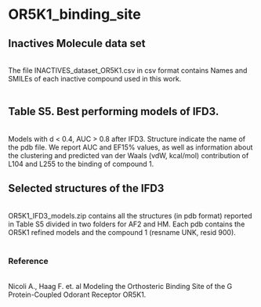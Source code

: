 # OR5K1_binding_site

## Inactives Molecule data set
<br/>
The file INACTIVES_dataset_OR5K1.csv in csv format contains Names and SMILEs of each inactive compound used in this work.<br/>
<br/>

## Table S5. Best performing models of IFD3.
<br/>
Models with d < 0.4, AUC > 0.8 after IFD3. Structure indicate the name of the pdb file. We report AUC and EF15% values, as well as information about the clustering and predicted van der Waals (vdW, kcal/mol) contribution of L104 and L255 to the binding of compound 1.
<br/>

## Selected structures of the IFD3
<br/>
OR5K1_IFD3_models.zip contains all the structures (in pdb format) reported in Table S5 divided in two folders for AF2 and HM. Each pdb contains the OR5K1 refined models and the compound 1 (resname UNK, resid 900).<br/>

<br/>


### Reference
<br/>
Nicoli A., Haag F. et. al Modeling the Orthosteric Binding Site of the G Protein-Coupled Odorant Receptor OR5K1.
<br/>
